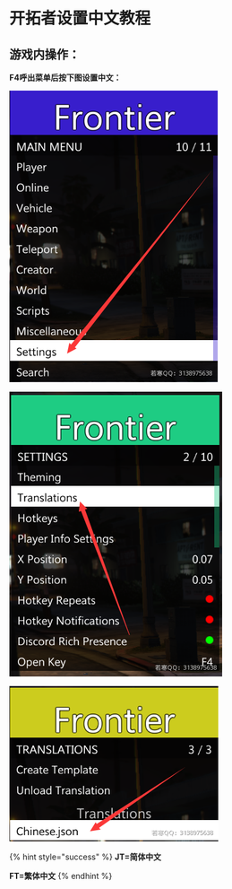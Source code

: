 # 开拓者设置中文教程

## **游戏内操作：**

**F4呼出菜单后按下图设置中文：**

****![](<../../.gitbook/assets/image (189).png>)****

****![](<../../.gitbook/assets/image (128).png>)****

****![](<../../.gitbook/assets/image (209).png>)****

{% hint style="success" %}
**JT=简体中文**

**FT=繁体中文**
{% endhint %}
